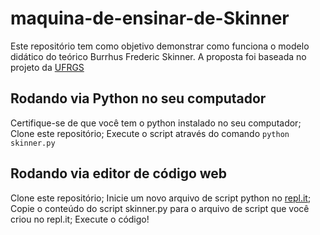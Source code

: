 # maquina-de-ensinar-de-Skinner
Este repositório tem como objetivo demonstrar como funciona o modelo didático do teórico Burrhus Frederic Skinner. A proposta foi baseada no projeto da [UFRGS](https://www.ufrgs.br/psicoeduc/maquina-de-ensinar/)

## Rodando via Python no seu computador

Certifique-se de que você tem o python instalado no seu computador;
Clone este repositório;
Execute o script através do comando `python skinner.py`

## Rodando via editor de código web

Clone este repositório;
Inicie um novo arquivo de script python no [repl.it](repl.it);
Copie o conteúdo do script skinner.py para o arquivo de script que você criou no repl.it;
Execute o código!

